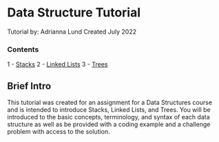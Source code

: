 # Data Structure Tutorial

Tutorial by: Adrianna Lund
Created July 2022

### Contents

1 - [Stacks](1-stacks.md)
2 - [Linked Lists](2-linked_lists.md)
3 - [Trees](3-trees.md)

## Brief Intro

This tutorial was created for an assignment for a Data Structures course and is intended to introduce Stacks, Linked Lists, and Trees. You will be introduced to the basic concepts, terminology, and syntax of each data structure as well as be provided with a coding example and a challenge problem with access to the solution.

